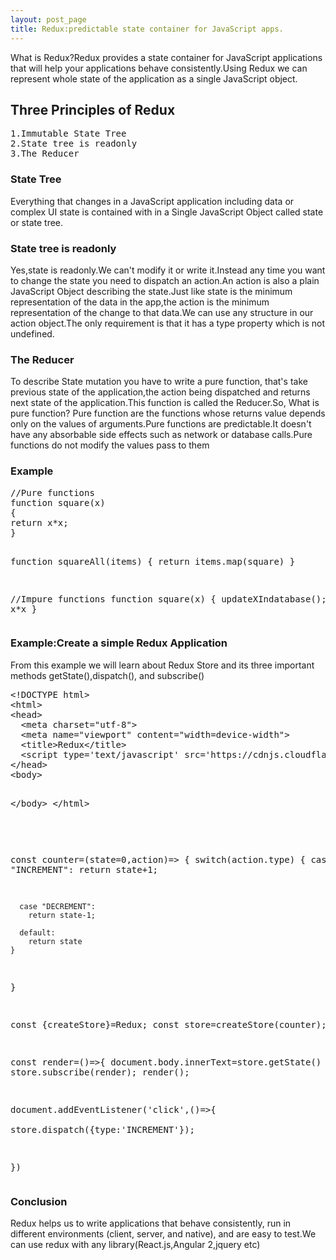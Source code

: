 ```yaml
---
layout: post_page
title: Redux:predictable state container for JavaScript apps.
---
```

What is Redux?Redux provides a state container for JavaScript applications that will help your applications behave consistently.Using Redux we can represent whole state of the application as a single JavaScript object.

<h2>Three Principles of Redux</h2>

<pre>
1.Immutable State Tree
2.State tree is readonly
3.The Reducer
</pre>

<h3>State Tree</h3>
Everything that changes in a JavaScript application including data or complex UI state is contained with in a Single JavaScript Object called state or state tree.

<h3>State tree is readonly</h3>
Yes,state is readonly.We can't modify it or write it.Instead any time you want to change the state you need to dispatch an action.An action is also a plain JavaScript Object describing the state.Just like state is the minimum representation of the data in the app,the action is the minimum representation of the change to that data.We can use any structure in our action object.The only requirement is that it has a type property which is not undefined.

<h3>The Reducer</h3>

<p>To describe State mutation you have to write a pure function, that's take previous state of the application,the action being dispatched and returns next state of the application.This function is called the Reducer.So, What is pure function? Pure function are the functions whose returns value depends only on the values of arguments.Pure functions are predictable.It doesn't have any absorbable side effects such as network or database calls.Pure functions do not modify the values pass to them

<h3>Example</h3>

<div class='code'>
<pre>
//Pure functions
function square(x)
{
return x*x;
}

function squareAll(items)
{
return items.map(square)
}

//Impure functions
function square(x)
{
updateXIndatabase();
return x*x
}
</pre>
</div>

<h3>Example:Create a simple Redux Application</h3>

<p>From this example we will learn about Redux Store and its three important methods getState(),dispatch(), and subscribe()</p>

<div class='code'>
<pre>
&#x3C;!DOCTYPE html&#x3E;
&#x3C;html&#x3E;
&#x3C;head&#x3E;
  &#x3C;meta charset=&#x22;utf-8&#x22;&#x3E;
  &#x3C;meta name=&#x22;viewport&#x22; content=&#x22;width=device-width&#x22;&#x3E;
  &#x3C;title&#x3E;Redux&#x3C;/title&#x3E;
  &#x3C;script type=&#x27;text/javascript&#x27; src=&#x27;https://cdnjs.cloudflare.com/ajax/libs/redux/3.6.0/redux.js&#x27;&#x3E;&#x3C;/script&#x3E;
&#x3C;/head&#x3E;
&#x3C;body&#x3E;

&#x3C;/body&#x3E;
&#x3C;/html&#x3E;

</pre>
</div>


<div class='code'>
<pre>

const counter=(state=0,action)=>
{
  switch(action.type)
    {
      case "INCREMENT":
        return state+1;
        
      case "DECREMENT":
        return state-1;
       
      default:
        return state
    }
}


const {createStore}=Redux;
const store=createStore(counter);

const render=()=>{
  document.body.innerText=store.getState()
}
store.subscribe(render);
render();

document.addEventListener('click',()=>{  
  store.dispatch({type:'INCREMENT'});
  
})
</pre>
</div>


 <h3>Conclusion</h3>
Redux helps us to write applications that behave consistently, run in different environments (client, server, and native), and are easy to test.We can use redux with any library(React.js,Angular 2,jquery etc)